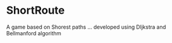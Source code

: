 ShortRoute
==========

A game based on Shorest paths ... developed using DIjkstra and Bellmanford algorithm
